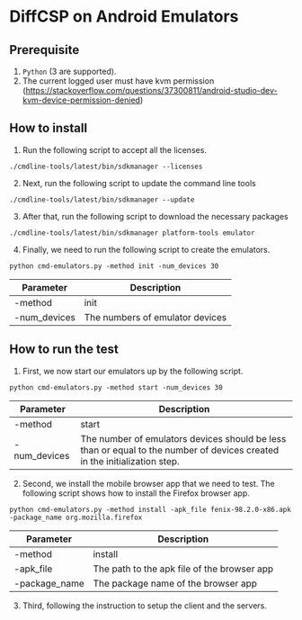 # DiffCSP on Android Emulators

## Prerequisite
1. `Python` (3 are supported).
2. The current logged user must have kvm permission (https://stackoverflow.com/questions/37300811/android-studio-dev-kvm-device-permission-denied)

## How to install
1. Run the following script to accept all the licenses.
```shell
./cmdline-tools/latest/bin/sdkmanager --licenses
```

2. Next, run the following script to update the command line tools

```shell
./cmdline-tools/latest/bin/sdkmanager --update
```

3. After that, run the following script to download the necessary packages
```shell
./cmdline-tools/latest/bin/sdkmanager platform-tools emulator
```

4. Finally, we need to run the following script to create the emulators.

```shell
python cmd-emulators.py -method init -num_devices 30
```

| Parameter  | Description |
| ------------- | ------------- |
| -method  | init  |
| -num_devices  | The numbers of emulator devices |

## How to run the test
1. First, we now start our emulators up by the following script.

```shell
python cmd-emulators.py -method start -num_devices 30
```
| Parameter  | Description |
| ------------- | ------------- |
| -method  | start  |
| -num_devices  | The number of emulators devices should be less than or equal to the number of devices created in the initialization step.|

2. Second, we install the mobile browser app that we need to test. The following script shows how to install the Firefox browser app.

```shell
python cmd-emulators.py -method install -apk_file fenix-98.2.0-x86.apk -package_name org.mozilla.firefox
```

| Parameter  | Description |
| ------------- | ------------- |
| -method  | install  |
| -apk_file  | The path to the apk file of the browser app  |
| -package_name  | The package name of the browser app  |

3. Third, following the instruction to setup the client and the servers.
